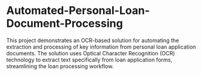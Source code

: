 # Automated-Personal-Loan-Document-Processing
This project demonstrates an OCR-based solution for automating the extraction and processing of key information from personal loan application documents. The solution uses Optical Character Recognition (OCR) technology to extract text specifically from loan application forms, streamlining the loan processing workflow.
